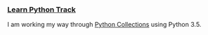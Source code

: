 ### [Learn Python Track](https://teamtreehouse.com/tracks/learn-python)

I am working my way through [Python Collections](https://teamtreehouse.com/library/python-collections-2) using Python 3.5.
